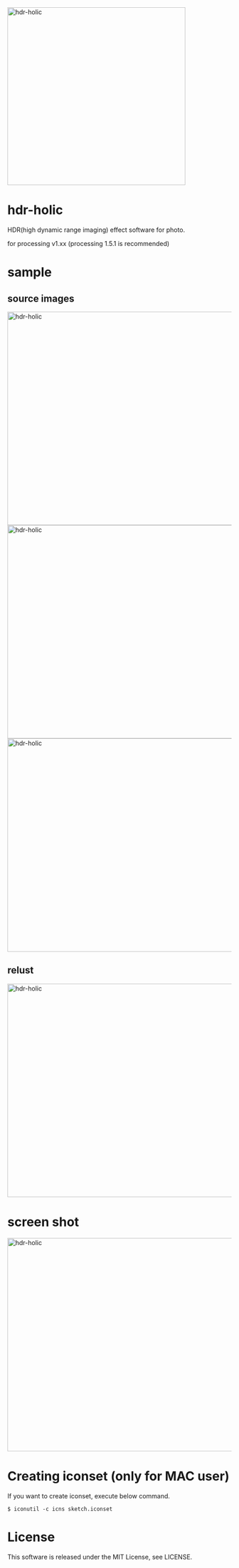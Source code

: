 <img src="https://raw.githubusercontent.com/wiki/karaage0703/hdr-holic/001.png" alt="hdr-holic" width="400" height="400">


# hdr-holic

HDR(high dynamic range imaging) effect software for photo.

for processing v1.xx (processing 1.5.1 is recommended)

# sample
## source images
<img src="https://raw.githubusercontent.com/wiki/karaage0703/hdr-holic/002.jpg" alt="hdr-holic" width="640" height="480">

<img src="https://raw.githubusercontent.com/wiki/karaage0703/hdr-holic/003.jpg" alt="hdr-holic" width="640" height="480">

<img src="https://raw.githubusercontent.com/wiki/karaage0703/hdr-holic/004.jpg" alt="hdr-holic" width="640" height="480">

## relust
<img src="https://raw.githubusercontent.com/wiki/karaage0703/hdr-holic/005.jpg" alt="hdr-holic" width="640" height="480">

# screen shot
<img src="https://raw.githubusercontent.com/wiki/karaage0703/hdr-holic/006.png" alt="hdr-holic" width="640" height="480">



# Creating iconset (only for MAC user)

If you want to create iconset, execute below command.

~~~~
$ iconutil -c icns sketch.iconset
~~~~


# License
This software is released under the MIT License, see LICENSE.
